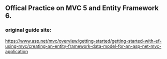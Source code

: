 ## Offical Practice on MVC 5 and Entity Framework 6.
### original guide site:
https://www.asp.net/mvc/overview/getting-started/getting-started-with-ef-using-mvc/creating-an-entity-framework-data-model-for-an-asp-net-mvc-application
